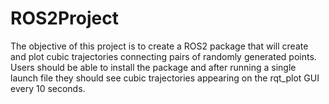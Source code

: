 # ROS2Project
 The objective of this project is to create a ROS2 package that will  create and plot cubic trajectories connecting pairs of randomly generated points.  Users should be able to install the package and after running a single launch file they  should see cubic trajectories appearing on the rqt_plot GUI every 10 seconds.
